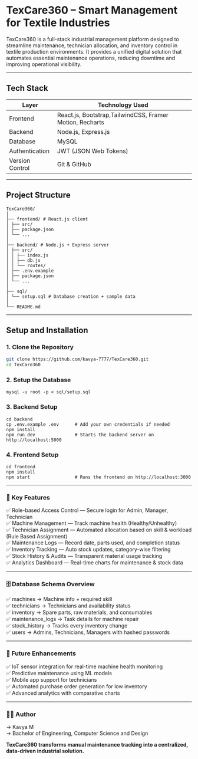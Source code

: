 # TexCare360 – Smart Management for Textile Industries

TexCare360 is a full-stack industrial management platform designed to streamline maintenance, technician allocation, and inventory control in textile production environments. It provides a unified digital solution that automates essential maintenance operations, reducing downtime and improving operational visibility.

---

## Tech Stack

|      Layer      |              Technology Used                             |
|-----------------|----------------------------------------------------------|
| Frontend        | React.js, Bootstrap,TailwindCSS, Framer Motion, Recharts |
| Backend         | Node.js, Express.js                                      |
| Database        | MySQL                                                    |
| Authentication  | JWT (JSON Web Tokens)                                    |
| Version Control | Git & GitHub                                             |

---

## Project Structure
```
TexCare360/
│
├── frontend/ # React.js client
│ ├── src/
│ ├── package.json
│ └── ...
│
├── backend/ # Node.js + Express server
│ ├── src/
│ │ ├── index.js
│ │ ├── db.js
│ │ └── routes/
│ ├── .env.example
│ ├── package.json
│ └── ...
│
├── sql/
│ └── setup.sql # Database creation + sample data
│
└── README.md
```

---

## Setup and Installation

### 1. Clone the Repository
```bash
git clone https://github.com/kavya-7777/TexCare360.git
cd TexCare360
```

### 2. Setup the Database
```
mysql -u root -p < sql/setup.sql
```

### 3. Backend Setup
```
cd backend
cp .env.example .env      # Add your own credentials if needed
npm install
npm run dev               # Starts the backend server on http://localhost:5000
```

### 4. Frontend Setup
```
cd frontend
npm install
npm start                 # Runs the frontend on http://localhost:3000
```

---

### 🧠 Key Features

✅ Role-based Access Control — Secure login for Admin, Manager, Technician  
✅ Machine Management — Track machine health (Healthy/Unhealthy)  
✅ Technician Assignment — Automated allocation based on skill & workload (Rule Based Assignment)  
✅ Maintenance Logs — Record date, parts used, and completion status  
✅ Inventory Tracking — Auto stock updates, category-wise filtering  
✅ Stock History & Audits — Transparent material usage tracking  
✅ Analytics Dashboard — Real-time charts for maintenance & stock data  

---

### 🗄️ Database Schema Overview

✅ machines → Machine info + required skill  
✅ technicians → Technicians and availability status  
✅ inventory → Spare parts, raw materials, and consumables  
✅ maintenance_logs → Task details for machine repair  
✅ stock_history → Tracks every inventory change  
✅ users → Admins, Technicians, Managers with hashed passwords  

---

### 🚀 Future Enhancements

✅ IoT sensor integration for real-time machine health monitoring  
✅ Predictive maintenance using ML models  
✅ Mobile app support for technicians  
✅ Automated purchase order generation for low inventory  
✅ Advanced analytics with comparative charts  

---

### 👩‍💻 Author
-> Kavya M  
-> Bachelor of Engineering, Computer Science and Design  

**TexCare360 transforms manual maintenance tracking into a centralized, data-driven industrial solution.**